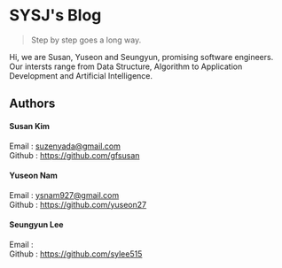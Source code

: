 # SYSJ's Blog

> Step by step goes a long way.

Hi, we are Susan, Yuseon and Seungyun, promising software engineers.  
Our intersts range from Data Structure, Algorithm to Application Development and Artificial Intelligence. 

## Authors
#### Susan Kim
Email  : suzenyada@gmail.com  
Github : https://github.com/gfsusan  
  
#### Yuseon Nam
Email  : ysnam927@gmail.com  
Github : https://github.com/yuseon27  

#### Seungyun Lee
Email  :   
Github : https://github.com/sylee515